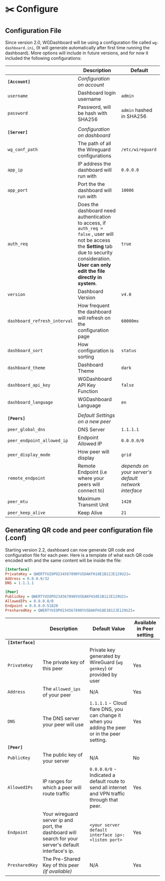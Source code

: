 # ✂️ Configure

## Configuration File

Since version 2.0, WGDashboard will be using a configuration file called `wg-dashboard.ini`, (It will generate automatically after first time running the dashboard). More options will include in future versions, and for now it included the following configurations:

|                              | Description                                                                                                                                                                                              | Default                                              |
|------------------------------|----------------------------------------------------------------------------------------------------------------------------------------------------------------------------------------------------------|------------------------------------------------------|
| **`[Account]`**              | *Configuration on account*                                                                                                                                                                               |                                                      |
| `username`                   | Dashboard login username                                                                                                                                                                                 | `admin`                                              |
| `password`                   | Password, will be hash with SHA256                                                                                                                                                                       | `admin` hashed in SHA256                             |
|                              |                                                                                                                                                                                                          |                                                      |
| **`[Server]`**               | *Configuration on dashboard*                                                                                                                                                                             |                                                      |
| `wg_conf_path`               | The path of all the Wireguard configurations                                                                                                                                                             | `/etc/wireguard`                                     |
| `app_ip`                     | IP address the dashboard will run with                                                                                                                                                                   | `0.0.0.0`                                            |
| `app_port`                   | Port the the dashboard will run with                                                                                                                                                                     | `10086`                                              |
| `auth_req`                   | Does the dashboard need authentication to access, if `auth_req = false` , user will not be access the **Setting** tab due to security consideration. **User can only edit the file directly in system**. | `true`                                               |
| `version`                    | Dashboard Version                                                                                                                                                                                        | `v4.0`                                               |
| `dashboard_refresh_interval` | How frequent the dashboard will refresh on the configuration page                                                                                                                                        | `60000ms`                                            |
| `dashboard_sort`             | How configuration is sorting                                                                                                                                                                             | `status`                                             |
| `dashboard_theme`            | Dashboard Theme                                                                                                                                                                                          | `dark`                                               |
| `dashboard_api_key`          | WGDashboard API Key Function                                                                                                                                                                             | `false`                                              |
| `dashboard_language`         | WGDashboard Language                                                                                                                                                                                     | `en`                                                 |
|                              |                                                                                                                                                                                                          |                                                      |
| **`[Peers]`**                | *Default Settings on a new peer*                                                                                                                                                                         |                                                      |
| `peer_global_dns`            | DNS Server                                                                                                                                                                                               | `1.1.1.1`                                            |
| `peer_endpoint_allowed_ip`   | Endpoint Allowed IP                                                                                                                                                                                      | `0.0.0.0/0`                                          |
| `peer_display_mode`          | How peer will display                                                                                                                                                                                    | `grid`                                               |
| `remote_endpoint`            | Remote Endpoint (i.e where your peers will connect to)                                                                                                                                                   | *depends on your server's default network interface* |
| `peer_mtu`                   | Maximum Transmit Unit                                                                                                                                                                                    | `1420`                                               |
| `peer_keep_alive`            | Keep Alive                                                                                                                                                                                               | `21`                                                 |

## Generating QR code and peer configuration file (.conf)

Starting version 2.2, dashboard can now generate QR code and configuration file for each peer. Here is a template of what each QR code encoded with and the same content will be inside the file:

```ini
[Interface]
PrivateKey = QWERTYUIOPO234567890YUSDAKFH10E1B12JE129U21=
Address = 0.0.0.0/32
DNS = 1.1.1.1

[Peer]
PublicKey = QWERTYUIOPO234567890YUSDAKFH10E1B12JE129U21=
AllowedIPs = 0.0.0.0/0
Endpoint = 0.0.0.0:51820
PresharedKey = QWERTYUIOPO234567890YUSDAKFH10E1B12JE129U21=
```

|                   | Description                                                                                            | Default Value                                                                                   | Available in Peer setting |
|-------------------|--------------------------------------------------------------------------------------------------------|-------------------------------------------------------------------------------------------------|---------------------------|
| **`[Interface]`** |                                                                                                        |                                                                                                 |                           |
| `PrivateKey`      | The private key of this peer                                                                           | Private key generated by WireGuard (`wg genkey`) or provided by user                            | Yes                       |
| `Address`         | The `allowed_ips` of your peer                                                                         | N/A                                                                                             | Yes                       |
| `DNS`             | The DNS server your peer will use                                                                      | `1.1.1.1` - Cloud flare DNS, you can change it when you adding the peer or in the peer setting. | Yes                       |
| **`[Peer]`**      |                                                                                                        |                                                                                                 |                           |
| `PublicKey`       | The public key of your server                                                                          | N/A                                                                                             | No                        |
| `AllowedIPs`      | IP ranges for which a peer will route traffic                                                          | `0.0.0.0/0` - Indicated a default route to send all internet and VPN traffic through that peer. | Yes                       |
| `Endpoint`        | Your wireguard server ip and port, the dashboard will search for your server's default interface's ip. | `<your server default interface ip>:<listen port>`                                              | Yes                       |
| `PresharedKey`    | The Pre-Shared Key of this peer _(if available)_                                                       | N/A                                                                                             | Yes                       |
